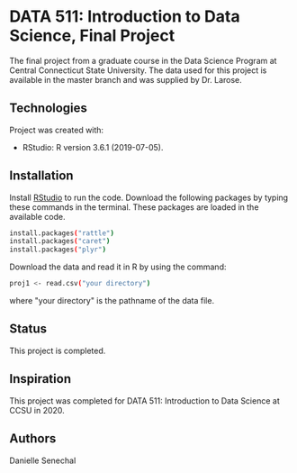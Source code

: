 # DATA 511: Introduction to Data Science, Final Project
The final project from a graduate course in the Data Science Program at Central Connecticut State University. 
The data used for this project is available in the master branch and was supplied by Dr. Larose.

## Technologies
Project was created with:
* RStudio: R version 3.6.1 (2019-07-05).

## Installation
Install [RStudio](https://rstudio.com/products/rstudio/download/) to run the code.
Download the following packages by typing these commands in the terminal. These packages are loaded in the available code.  
```bash
install.packages("rattle")
install.packages("caret")
install.packages("plyr")
```

Download the data and read it in R by using the command:
```bash
proj1 <- read.csv("your directory")
```
where "your directory" is the pathname of the data file.

## Status
This project is completed.

## Inspiration
This project was completed for DATA 511: Introduction to Data Science at CCSU in 2020. 

## Authors
Danielle Senechal
